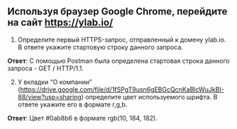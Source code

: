 ## Используя браузер Google Chrome, перейдите на сайт https://ylab.io/

1.  Определите первый HTTPS-запрос, отправленный к домену ylab.io. В ответе укажите стартовую строку данного запроса.

**Ответ**: С помощью Postman была определена стартовая строка данного запроса - GET / HTTP/1.1.

2. У вкладки “О компании” (https://drive.google.com/file/d/1fSPgT9usn6gEBGcQcnKaBlcWuJkBI-88/view?usp=sharing) определите цвет используемого шрифта. В ответе укажите его в формате r,g,b.

**Ответ**: Цвет #0ab8b6 в формате rgb(10, 184, 182).



